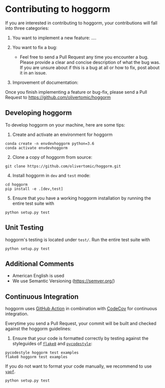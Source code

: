 # Contributing to hoggorm

If you are interested in contributing to hoggorm, your contributions will fall into three categories:

1. You want to implement a new feature:
....
2. You want to fix a bug:
    - Feel free to send a Pull Request any time you encounter a bug. Please provide a clear and concise description of what the bug was. If you are unsure about if this is a bug at all or how to fix, post about it in an issue.

3. Improvement of documentation:

Once you finish implementing a feature or bug-fix, please send a Pull Request to https://github.com/olivertomic/hoggorm

## Developing hoggorm

To develop hoggorm on your machine, here are some tips:

1. Create and activate an environment for hoggorm

```
conda create -n envdevhoggorm python=3.6
conda activate envdevhoggorm
```

2. Clone a copy of hoggorm from source:

```
git clone https://github.com/olivertomic/hoggorm.git 
```

4. Install hoggorm in `dev` and `test` mode:

```
cd hoggorm
pip install -e .[dev,test]
```

5. Ensure that you have a working hoggorm installation by running the entire test suite with

```
python setup.py test
```


## Unit Testing

hoggorm's testing is located under `test/`.
Run the entire test suite with

```
python setup.py test
```
## Additional Comments
 * American English is used
 * We use Semantic Versioning (https://semver.org/)


## Continuous Integration

hoggorm uses [GitHub Action](https://github.com/andife/hoggorm/actions?query=workflow%3Aci-build) in combination with [CodeCov](https://codecov.io/github/andife/hoggorm?branch=hogCI) for continuous integration.

Everytime you send a Pull Request, your commit will be built and checked against the hoggorm guidelines:

1. Ensure that your code is formatted correctly by testing against the styleguides of [`flake8`](https://github.com/PyCQA/flake8) and [`pycodestyle`](https://github.com/PyCQA/pycodestyle):

```
pycodestyle hoggorm test examples
flake8 hoggorm test examples
```

If you do not want to format your code manually, we recommend to use [`yapf`](https://github.com/google/yapf).


```
python setup.py test
```
